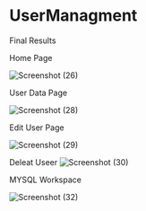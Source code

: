 # UserManagment
Final Results

Home Page

![Screenshot (26)](https://github.com/Sumukha87/UserManagment/assets/73688740/f8bcdcfd-973f-4ea4-a105-e1265cc7d671)

User Data Page


![Screenshot (28)](https://github.com/Sumukha87/UserManagment/assets/73688740/e1d18efe-9a6c-4bd8-b074-70b756288361)

Edit User Page

![Screenshot (29)](https://github.com/Sumukha87/UserManagment/assets/73688740/6c8d0924-d2d6-4c1f-a80f-c7c07a2a950a)


Deleat Useer
![Screenshot (30)](https://github.com/Sumukha87/UserManagment/assets/73688740/03c938cd-cba2-4602-ad3f-e1412690d7bc)


MYSQL Workspace



![Screenshot (32)](https://github.com/Sumukha87/UserManagment/assets/73688740/2e49174c-7d91-4eb1-8f9a-2f420ba59043)
